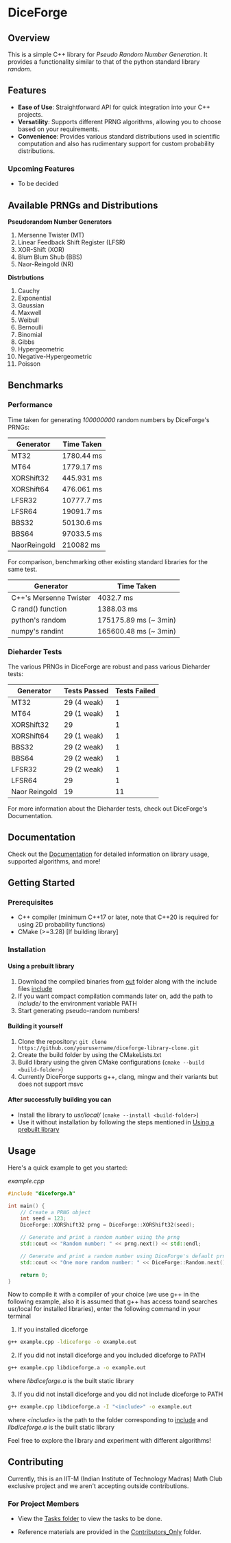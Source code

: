 # DiceForge

## Overview
This is a simple C++ library for *Pseudo Random Number Generation*. It provides a functionality similar to that of the python standard library *random*. 

## Features

- **Ease of Use**: Straightforward API for quick integration into your C++ projects.
- **Versatility**: Supports different PRNG algorithms, allowing you to choose based on your requirements.
- **Convenience**: Provides various standard distributions used in scientific computation and also has rudimentary support for custom probability distributions. 

### Upcoming Features
- To be decided

## Available PRNGs and Distributions

**Pseudorandom Number Generators**
1. Mersenne Twister (MT)
2. Linear Feedback Shift Register (LFSR)
3. XOR-Shift (XOR)
4. Blum Blum Shub (BBS)
5. Naor-Reingold (NR)

**Distrbutions**

1. Cauchy
2. Exponential
3. Gaussian
4. Maxwell
5. Weibull
6. Bernoulli
7. Binomial
8. Gibbs
9. Hypergeometric
10. Negative-Hypergeometric
11. Poisson

## Benchmarks

### Performance

Time taken for generating *100000000* random numbers by DiceForge's PRNGs:

| Generator | Time Taken |
| --------- | ---------- |
| MT32 | 1780.44 ms |
| MT64 | 1779.17 ms |
| XORShift32 | 445.931 ms |
| XORShift64 | 476.061 ms |
| LFSR32 | 10777.7 ms |
| LFSR64 | 19091.7 ms |
| BBS32 | 50130.6 ms |
| BBS64 | 97033.5 ms |
| NaorReingold | 210082 ms  |

For comparison, benchmarking other existing standard libraries for the same test.

| Generator | Time Taken |
| --------- | ---------- |
| C++'s Mersenne Twister | 4032.7 ms |
| C rand() function| 1388.03 ms |
| python's random | 175175.89 ms (~ 3min) |
| numpy's randint | 165600.48 ms (~ 3min) |

### Dieharder Tests

The various PRNGs in DiceForge are robust and pass various Dieharder tests:

| Generator | Tests Passed | Tests Failed |
| --------- | ------------ | ------------ |
| MT32 | 29 (4 weak) | 1 |
| MT64 | 29 (1 weak) | 1 |
| XORShift32 | 29 | 1 |
| XORShift64 | 29 (1 weak) | 1 |
| BBS32 | 29 (2 weak) | 1 |
| BBS64 | 29 (2 weak) | 1 |
| LFSR32 | 29 (2 weak) | 1 |
| LFSR64 | 29 | 1 |
| Naor Reingold | 19 | 11 |

For more information about the Dieharder tests, check out DiceForge's Documentation.

## Documentation

Check out the [Documentation](docs/DiceForge_Documentation.pdf) for detailed information on library usage, supported algorithms, and more!

## Getting Started

### Prerequisites

- C++ compiler (minimum C++17 or later, note that C++20 is required for using 2D probability functions)
- CMake (>=3.28) [If building library]

### Installation

#### Using a prebuilt library
1. Download the compiled binaries from [out](out) folder along with the include files [include](include)
2. If you want compact compilation commands later on, add the path to *include/* to the environment variable PATH
3. Start generating pseudo-random numbers!

#### Building it yourself
1. Clone the repository: `git clone https://github.com/yourusername/diceforge-library-clone.git`
2. Create the build folder by using the CMakeLists.txt
3. Build library using the given CMake configurations (```cmake --build <build-folder>```)
4. Currently DiceForge supports g++, clang, mingw and their variants but does not support msvc

#### After successfully building you can
* Install the library to *usr/local/* (```cmake --install <build-folder>```) 
* Use it without installation by following the steps mentioned in [Using a prebuilt library](#using-a-prebuilt-library)

## Usage

Here's a quick example to get you started:

*example.cpp*
```cpp
#include "diceforge.h"

int main() {
    // Create a PRNG object
    int seed = 123;
    DiceForge::XORShift32 prng = DiceForge::XORShift32(seed);

    // Generate and print a random number using the prng
    std::cout << "Random number: " << prng.next() << std::endl;

    // Generate and print a random number using DiceForge's default prng
    std::cout << "One more random number: " << DiceForge::Random.next() << std::endl;

    return 0;
}
```

Now to compile it with a compiler of your choice (we use g++ in the following example, also it is assumed that g++ has access toand searches usr/local for installed libraries), enter the following command in your terminal

1. If you installed diceforge
```bash
g++ example.cpp -ldiceforge -o example.out
```

2. If you did not install diceforge and you included diceforge to PATH
```bash
g++ example.cpp libdiceforge.a -o example.out
```
where *libdiceforge.a* is the built static library

3. If you did not install diceforge and you did not include diceforge to PATH 
```bash
g++ example.cpp libdiceforge.a -I "<include>" -o example.out
```
where *\<include\>* is the path to the folder corresponding to [include](include) and *libdiceforge.a* is the built static library

Feel free to explore the library and experiment with different algorithms!

## Contributing

Currently, this is an IIT-M (Indian Institute of Technology Madras) Math Club exclusive project and we aren't accepting outside contributions.

### For Project Members
- View the [Tasks folder](Contributors_Only/Tasks) to view the tasks to be done.

- Reference materials are provided in the [Contributors_Only](Contributors_Only) folder.
